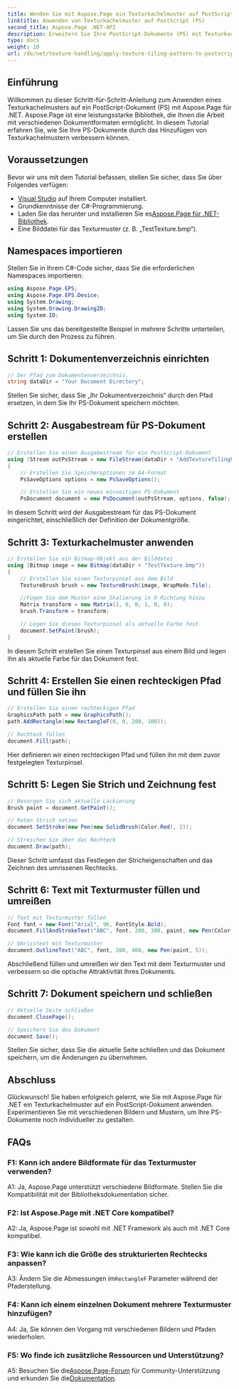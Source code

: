 ```yaml
---
title: Wenden Sie mit Aspose.Page ein Texturkachelmuster auf PostScript (PS) an
linktitle: Anwenden von Texturkachelmuster auf PostScript (PS)
second_title: Aspose.Page .NET-API
description: Erweitern Sie Ihre PostScript-Dokumente (PS) mit Texturkachelmustern mithilfe von Aspose.Page für .NET. Befolgen Sie unsere Schritt-für-Schritt-Anleitung für eine kreative Note.
type: docs
weight: 10
url: /de/net/texture-handling/apply-texture-tiling-pattern-to-postscript-ps/
---
```

## Einführung

Willkommen zu dieser Schritt-für-Schritt-Anleitung zum Anwenden eines Texturkachelmusters auf ein PostScript-Dokument (PS) mit Aspose.Page für .NET. Aspose.Page ist eine leistungsstarke Bibliothek, die Ihnen die Arbeit mit verschiedenen Dokumentformaten ermöglicht. In diesem Tutorial erfahren Sie, wie Sie Ihre PS-Dokumente durch das Hinzufügen von Texturkachelmustern verbessern können.

## Voraussetzungen

Bevor wir uns mit dem Tutorial befassen, stellen Sie sicher, dass Sie über Folgendes verfügen:

- [Visual Studio](https://visualstudio.microsoft.com/) auf Ihrem Computer installiert.
- Grundkenntnisse der C#-Programmierung.
-  Laden Sie das herunter und installieren Sie es[Aspose.Page für .NET-Bibliothek](https://releases.aspose.com/page/net/).
- Eine Bilddatei für das Texturmuster (z. B. „TestTexture.bmp“).

## Namespaces importieren

Stellen Sie in Ihrem C#-Code sicher, dass Sie die erforderlichen Namespaces importieren:

```csharp
using Aspose.Page.EPS;
using Aspose.Page.EPS.Device;
using System.Drawing;
using System.Drawing.Drawing2D;
using System.IO;
```

Lassen Sie uns das bereitgestellte Beispiel in mehrere Schritte unterteilen, um Sie durch den Prozess zu führen.

## Schritt 1: Dokumentenverzeichnis einrichten

```csharp
// Der Pfad zum Dokumentenverzeichnis.
string dataDir = "Your Document Directory";
```

Stellen Sie sicher, dass Sie „Ihr Dokumentverzeichnis“ durch den Pfad ersetzen, in dem Sie Ihr PS-Dokument speichern möchten.

## Schritt 2: Ausgabestream für PS-Dokument erstellen

```csharp
// Erstellen Sie einen Ausgabestream für ein PostScript-Dokument
using (Stream outPsStream = new FileStream(dataDir + "AddTextureTilingPattern_outPS.ps", FileMode.Create))
{
    // Erstellen Sie Speicheroptionen im A4-Format
    PsSaveOptions options = new PsSaveOptions();

    // Erstellen Sie ein neues einseitiges PS-Dokument
    PsDocument document = new PsDocument(outPsStream, options, false);
```

In diesem Schritt wird der Ausgabestream für das PS-Dokument eingerichtet, einschließlich der Definition der Dokumentgröße.

## Schritt 3: Texturkachelmuster anwenden

```csharp
// Erstellen Sie ein Bitmap-Objekt aus der Bilddatei
using (Bitmap image = new Bitmap(dataDir + "TestTexture.bmp"))
{
    // Erstellen Sie einen Texturpinsel aus dem Bild
    TextureBrush brush = new TextureBrush(image, WrapMode.Tile);

    //Fügen Sie dem Muster eine Skalierung in X-Richtung hinzu
    Matrix transform = new Matrix(2, 0, 0, 1, 0, 0);
    brush.Transform = transform;

    // Legen Sie diesen Texturpinsel als aktuelle Farbe fest
    document.SetPaint(brush);
}
```

In diesem Schritt erstellen Sie einen Texturpinsel aus einem Bild und legen ihn als aktuelle Farbe für das Dokument fest.

## Schritt 4: Erstellen Sie einen rechteckigen Pfad und füllen Sie ihn

```csharp
// Erstellen Sie einen rechteckigen Pfad
GraphicsPath path = new GraphicsPath();
path.AddRectangle(new RectangleF(0, 0, 200, 100));

// Rechteck füllen
document.Fill(path);
```

Hier definieren wir einen rechteckigen Pfad und füllen ihn mit dem zuvor festgelegten Texturpinsel.

## Schritt 5: Legen Sie Strich und Zeichnung fest

```csharp
// Besorgen Sie sich aktuelle Lackierung
Brush paint = document.GetPaint();

// Roten Strich setzen
document.SetStroke(new Pen(new SolidBrush(Color.Red), 2));

// Streichen Sie über das Rechteck
document.Draw(path);
```

Dieser Schritt umfasst das Festlegen der Stricheigenschaften und das Zeichnen des umrissenen Rechtecks.

## Schritt 6: Text mit Texturmuster füllen und umreißen

```csharp
// Text mit Texturmuster füllen
Font font = new Font("Arial", 96, FontStyle.Bold);
document.FillAndStrokeText("ABC", font, 200, 300, paint, new Pen(Color.Black, 2));

// Umrisstext mit Texturmuster
document.OutlineText("ABC", font, 200, 400, new Pen(paint, 5));
```

Abschließend füllen und umreißen wir den Text mit dem Texturmuster und verbessern so die optische Attraktivität Ihres Dokuments.

## Schritt 7: Dokument speichern und schließen

```csharp
// Aktuelle Seite schließen
document.ClosePage();

// Speichern Sie das Dokument
document.Save();
```

Stellen Sie sicher, dass Sie die aktuelle Seite schließen und das Dokument speichern, um die Änderungen zu übernehmen.

## Abschluss

Glückwunsch! Sie haben erfolgreich gelernt, wie Sie mit Aspose.Page für .NET ein Texturkachelmuster auf ein PostScript-Dokument anwenden. Experimentieren Sie mit verschiedenen Bildern und Mustern, um Ihre PS-Dokumente noch individueller zu gestalten.

## FAQs

### F1: Kann ich andere Bildformate für das Texturmuster verwenden?

A1: Ja, Aspose.Page unterstützt verschiedene Bildformate. Stellen Sie die Kompatibilität mit der Bibliotheksdokumentation sicher.

### F2: Ist Aspose.Page mit .NET Core kompatibel?

A2: Ja, Aspose.Page ist sowohl mit .NET Framework als auch mit .NET Core kompatibel.

### F3: Wie kann ich die Größe des strukturierten Rechtecks anpassen?

 A3: Ändern Sie die Abmessungen im`RectangleF` Parameter während der Pfaderstellung.

### F4: Kann ich einem einzelnen Dokument mehrere Texturmuster hinzufügen?

A4: Ja, Sie können den Vorgang mit verschiedenen Bildern und Pfaden wiederholen.

### F5: Wo finde ich zusätzliche Ressourcen und Unterstützung?

 A5: Besuchen Sie die[Aspose.Page-Forum](https://forum.aspose.com/c/page/39) für Community-Unterstützung und erkunden Sie die[Dokumentation](https://reference.aspose.com/page/net/).
